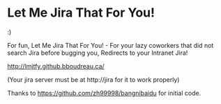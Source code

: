 Let Me Jira That For You!
=========================

:)

For fun, Let Me Jira That For You! - For your lazy coworkers that did not search Jira before bugging you, Redirects to your Intranet Jira!

http://lmjtfy.github.bboudreau.ca/

(Your jira server must be at http://jira for it to work properly)

Thanks to https://github.com/zh99998/bangnibaidu for initial code.
